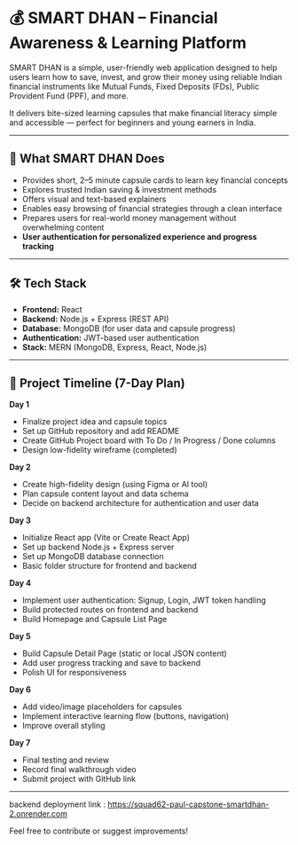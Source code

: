 # 💰 SMART DHAN – Financial Awareness & Learning Platform

SMART DHAN is a simple, user-friendly web application designed to help users learn how to save, invest, and grow their money using reliable Indian financial instruments like Mutual Funds, Fixed Deposits (FDs), Public Provident Fund (PPF), and more.

It delivers bite-sized learning capsules that make financial literacy simple and accessible — perfect for beginners and young earners in India.

---

## 🚀 What SMART DHAN Does

- Provides short, 2–5 minute capsule cards to learn key financial concepts  
- Explores trusted Indian saving & investment methods  
- Offers visual and text-based explainers  
- Enables easy browsing of financial strategies through a clean interface  
- Prepares users for real-world money management without overwhelming content  
- **User authentication for personalized experience and progress tracking**

---

## 🛠 Tech Stack

- **Frontend:** React  
- **Backend:** Node.js + Express (REST API)  
- **Database:** MongoDB (for user data and capsule progress)  
- **Authentication:** JWT-based user authentication  
- **Stack:** MERN (MongoDB, Express, React, Node.js)

---

## 📅 Project Timeline (7-Day Plan)

**Day 1**  
- Finalize project idea and capsule topics  
- Set up GitHub repository and add README  
- Create GitHub Project board with To Do / In Progress / Done columns  
- Design low-fidelity wireframe (completed)  

**Day 2**  
- Create high-fidelity design (using Figma or AI tool)  
- Plan capsule content layout and data schema  
- Decide on backend architecture for authentication and user data  

**Day 3**  
- Initialize React app (Vite or Create React App)  
- Set up backend Node.js + Express server  
- Set up MongoDB database connection  
- Basic folder structure for frontend and backend  

**Day 4**  
- Implement user authentication: Signup, Login, JWT token handling  
- Build protected routes on frontend and backend  
- Build Homepage and Capsule List Page  

**Day 5**  
- Build Capsule Detail Page (static or local JSON content)  
- Add user progress tracking and save to backend  
- Polish UI for responsiveness  

**Day 6**  
- Add video/image placeholders for capsules  
- Implement interactive learning flow (buttons, navigation)  
- Improve overall styling  

**Day 7**  
- Final testing and review  
- Record final walkthrough video  
- Submit project with GitHub link  

---

backend deployment link : https://squad62-paul-capstone-smartdhan-2.onrender.com

Feel free to contribute or suggest improvements!

